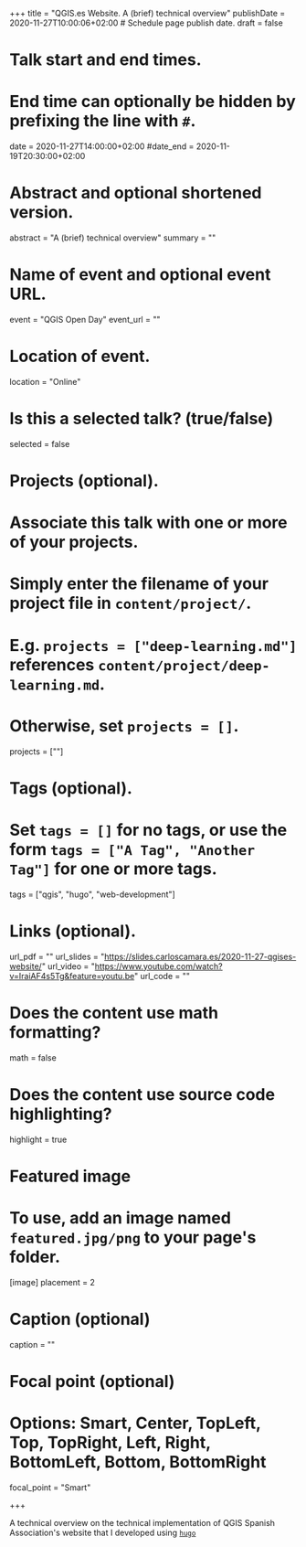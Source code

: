 +++
title = "QGIS.es Website. A (brief) technical overview"
publishDate = 2020-11-27T10:00:06+02:00  # Schedule page publish date.
draft = false

# Talk start and end times.
#   End time can optionally be hidden by prefixing the line with `#`.
date = 2020-11-27T14:00:00+02:00
#date_end = 2020-11-19T20:30:00+02:00

# Abstract and optional shortened version.
abstract = "A (brief) technical overview"
summary = ""

# Name of event and optional event URL.
event = "QGIS Open Day"
event_url = ""

# Location of event.
location = "Online"

# Is this a selected talk? (true/false)
selected = false

# Projects (optional).
#   Associate this talk with one or more of your projects.
#   Simply enter the filename of your project file in `content/project/`.
#   E.g. `projects = ["deep-learning.md"]` references `content/project/deep-learning.md`.
#   Otherwise, set `projects = []`.
projects = [""]

# Tags (optional).
#   Set `tags = []` for no tags, or use the form `tags = ["A Tag", "Another Tag"]` for one or more tags.
tags = ["qgis", "hugo", "web-development"]

# Links (optional).
url_pdf = ""
url_slides = "https://slides.carloscamara.es/2020-11-27-qgises-website/"
url_video = "https://www.youtube.com/watch?v=IraiAF4s5Tg&feature=youtu.be"
url_code = ""

# Does the content use math formatting?
math = false

# Does the content use source code highlighting?
highlight = true

# Featured image
# To use, add an image named `featured.jpg/png` to your page's folder.
[image]
  placement = 2
  # Caption (optional)
  caption = ""

  # Focal point (optional)
  # Options: Smart, Center, TopLeft, Top, TopRight, Left, Right, BottomLeft, Bottom, BottomRight
  focal_point = "Smart"

+++

A technical overview on the technical implementation of QGIS Spanish Association's website that I developed using [`hugo`](https://gohugo.io)